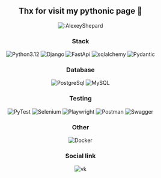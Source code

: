 <div align="center">

## Thx for visit my pythonic page 🐸

![:AlexeyShepard](https://count.getloli.com/get/@:AlexeyShepard)

### Stack

![Python3.12](https://img.shields.io/badge/Python-3.12-purple?style=for-the-badge)
![Django](https://img.shields.io/badge/Django-cyan?style=for-the-badge)
![FastApi](https://img.shields.io/badge/FastApi-green?style=for-the-badge)
![sqlalchemy](https://img.shields.io/badge/sqlalchemy-yellow?style=for-the-badge)
![Pydantic](https://img.shields.io/badge/pydantic-darkcyan?style=for-the-badge)



### Database

![PostgreSql](https://img.shields.io/badge/postgresql-darkblue?style=for-the-badge)
![MySQL](https://img.shields.io/badge/mysql-darkcyan?style=for-the-badge)

### Testing

![PyTest](https://img.shields.io/badge/pytest-red?style=for-the-badge)
![Selenium](https://img.shields.io/badge/selenium-gray?style=for-the-badge)
![Playwright](https://img.shields.io/badge/playwright-purple?style=for-the-badge)
![Postman](https://img.shields.io/badge/postman-orange?style=for-the-badge)
![Swagger](https://img.shields.io/badge/Swagger-darkgreen?style=for-the-badge)

### Other

![Docker](https://img.shields.io/badge/docker-blue?style=for-the-badge)

### Social link

![vk](https://img.shields.io/badge/vkontakte-darkcyan?style=social&logo=vk&link=https%3A%2F%2Fvk.com%2Fgtfo_gtfo_gtfo)













</div>

<!--
**AlexeyShepard/AlexeyShepard** is a ✨ _special_ ✨ repository because its `README.md` (this file) appears on your GitHub profile.

Here are some ideas to get you started:

- 🔭 I’m currently working on ...
- 🌱 I’m currently learning ...
- 👯 I’m looking to collaborate on ...
- 🤔 I’m looking for help with ...
- 💬 Ask me about ...
- 📫 How to reach me: ...
- 😄 Pronouns: ...
- ⚡ Fun fact: ...
-->
